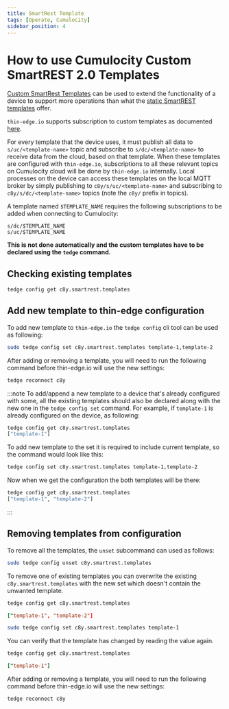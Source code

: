 ```yaml
---
title: SmartRest Template
tags: [Operate, Cumulocity]
sidebar_position: 4
---
```


# How to use Cumulocity Custom SmartREST 2.0 Templates

[Custom SmartRest Templates](https://cumulocity.com/guides/reference/smartrest-two) can be used to extend the functionality of a device to support more operations than what the [static SmartREST templates](https://cumulocity.com/guides/reference/smartrest-two/#mqtt-static-templates) offer.

`thin-edge.io` supports subscription to custom templates as documented [here](https://cumulocity.com/guides/users-guide/device-management/#smartrest-templates).

For every template that the device uses, it must publish all data to `s/uc/<template-name>` topic and subscribe to `s/dc/<template-name>` to receive data from the cloud, based on that template.
When these templates are configured with `thin-edge.io`, subscriptions to all these relevant topics on Cumulocity cloud will be done by `thin-edge.io` internally.
Local processes on the device can access these templates on the local MQTT broker by simply publishing to `c8y/s/uc/<template-name>` and subscribing to `c8y/s/dc/<template-name>` topics (note the `c8y/` prefix in topics).

A template named `$TEMPLATE_NAME` requires the following subscriptions to be added when connecting to Cumulocity:

```text
s/dc/$TEMPLATE_NAME
s/uc/$TEMPLATE_NAME
```

**This is not done automatically and the custom templates have to be declared using the `tedge` command.**

## Checking existing templates

```sh
tedge config get c8y.smartrest.templates
```

## Add new template to thin-edge configuration

To add new template to `thin-edge.io` the `tedge config` cli tool can be used as following:

```sh
sudo tedge config set c8y.smartrest.templates template-1,template-2
```

After adding or removing a template, you will need to run the following command before thin-edge.io will use the new settings:

```sh
tedge reconnect c8y
```

:::note
To add/append a new template to a device that's already configured with some, all the existing templates should also be declared along with the new one in the `tedge config set` command.
For example, if `template-1` is already configured on the device, as following:

```sh
tedge config get c8y.smartrest.templates
["template-1"]
```

To add new template to the set it is required to include current template, so the command would look like this:

```sh
tedge config set c8y.smartrest.templates template-1,template-2
```

Now when we get the configuration the both templates will be there:

```sh
tedge config get c8y.smartrest.templates
["template-1", "template-2"]
```
:::

## Removing templates from configuration

To remove all the templates, the `unset` subcommand can used as follows:

```sh
sudo tedge config unset c8y.smartrest.templates
```

To remove one of existing templates you can overwrite the existing `c8y.smartrest.templates` with the new set which doesn't contain the unwanted template.

```sh
tedge config get c8y.smartrest.templates
```

```toml title="Output"
["template-1", "template-2"]
```

```sh
sudo tedge config set c8y.smartrest.templates template-1
```

You can verify that the template has changed by reading the value again.

```sh
tedge config get c8y.smartrest.templates
```

```toml title="Output"
["template-1"]
```

After adding or removing a template, you will need to run the following command before thin-edge.io will use the new settings:

```sh
tedge reconnect c8y
```
